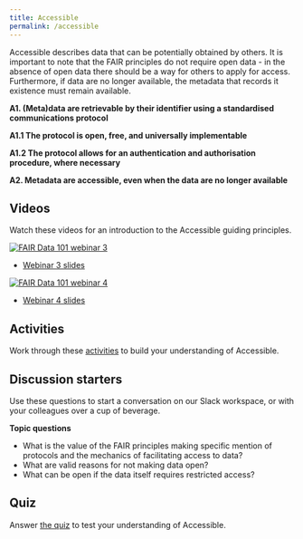 ```yaml
---
title: Accessible
permalink: /accessible
---
```


Accessible describes data that can be potentially obtained by others. It is important to note that the FAIR principles do not require open data - in the absence of open data there
should be a way for others to apply for access. Furthermore, if data are no longer available, the metadata that records it existence must remain available.

**A1. (Meta)data are retrievable by their identifier using a standardised communications protocol**

**A1.1 The protocol is open, free, and universally implementable**

**A1.2 The protocol allows for an authentication and authorisation procedure, where necessary**

**A2. Metadata are accessible, even when the data are no longer available**

## Videos

Watch these videos for an introduction to the Accessible guiding principles.

[![FAIR Data 101 webinar 3](https://img.youtube.com/vi/TZzHAc6rhKI/0.jpg)](https://www.youtube.com/watch?v=TZzHAc6rhKI)

* [Webinar 3 slides](webinar-3-slides.pdf)

[![FAIR Data 101 webinar 4](https://img.youtube.com/vi/k10pIbkpsNA/0.jpg)](https://www.youtube.com/watch?v=k10pIbkpsNA)

* [Webinar 4 slides](webinar-4-slides.pdf)

## Activities

Work through these [activities](activities.md) to build your understanding of Accessible.

## Discussion starters

Use these questions to start a conversation on our Slack workspace, or with your colleagues over a cup of beverage.

**Topic questions**
* What is the value of the FAIR principles making specific mention of protocols and the mechanics of facilitating access to data?
* What are valid reasons for not making data open?
* What can be open if the data itself requires restricted access?

## Quiz

Answer [the quiz](https://www.surveymonkey.com/r/QZXY5GN) to test your understanding of Accessible.
